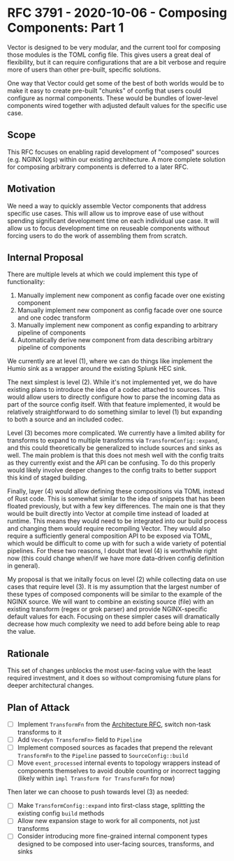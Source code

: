 # RFC 3791 - 2020-10-06 - Composing Components: Part 1

Vector is designed to be very modular, and the current tool for composing those
modules is the TOML config file. This gives users a great deal of flexibility,
but it can require configurations that are a bit verbose and require more of
users than other pre-built, specific solutions.

One way that Vector could get some of the best of both worlds would be to make
it easy to create pre-built "chunks" of config that users could configure as
normal components. These would be bundles of lower-level components wired
together with adjusted default values for the specific use case.

## Scope

This RFC focuses on enabling rapid development of "composed" sources (e.g. NGINX
logs) within our existing architecture. A more complete solution for composing
arbitrary components is deferred to a later RFC.

## Motivation

We need a way to quickly assemble Vector components that address specific use
cases. This will allow us to improve ease of use without spending significant
development time on each individual use case. It will allow us to focus
development time on reuseable components without forcing users to do the work of
assembling them from scratch.

## Internal Proposal

There are multiple levels at which we could implement this type of
functionality:

1. Manually implement new component as config facade over one existing component
2. Manually implement new component as config facade over one source and one
   codec transform
3. Manually implement new component as config expanding to arbitrary pipeline of
   components
4. Automatically derive new component from data describing arbitrary pipeline of
   components

We currently are at level (1), where we can do things like implement the Humio
sink as a wrapper around the existing Splunk HEC sink.

The next simplest is level (2). While it's not implemented yet, we do have
existing plans to introduce the idea of a codec attached to sources. This would
allow users to directly configure how to parse the incoming data as part of the
source config itself. With that feature implemented, it would be relatively
straightforward to do something similar to level (1) but expanding to both
a source and an included codec.

Level (3) becomes more complicated. We currently have a limited ability for
transforms to expand to multiple transforms via `TransformConfig::expand`, and
this could theoretically be generalized to include sources and sinks as well.
The main problem is that this does not mesh well with the config traits as they
currently exist and the API can be confusing. To do this properly would likely
involve deeper changes to the config traits to better support this kind of
staged building.

Finally, layer (4) would allow defining these compositions via TOML instead of
Rust code. This is somewhat similar to the idea of snippets that has been
floated previously, but with a few key differences. The main one is that they
would be built directly into Vector at compile time instead of loaded at
runtime. This means they would need to be integrated into our build process and
changing them would require recompiling Vector. They would also require
a sufficiently general composition API to be exposed via TOML, which would be
difficult to come up with for such a wide variety of potential pipelines. For
these two reasons, I doubt that level (4) is worthwhile right now (this could
change when/if we have more data-driven config definition in general).

My proposal is that we initally focus on level (2) while collecting data on use
cases that require level (3). It is my assumption that the largest number of
these types of composed components will be similar to the example of the NGINX
source. We will want to combine an existing source (file) with an existing
transform (regex or grok parser) and provide NGINX-specific default values for
each. Focusing on these simpler cases will dramatically decrease how much
complexity we need to add before being able to reap the value.

## Rationale

This set of changes unblocks the most user-facing value with the least required
investment, and it does so without compromising future plans for deeper
architectural changes.

## Plan of Attack

- [ ] Implement `TransformFn` from the [Architecture
    RFC](https://github.com/timberio/vector/blob/master/rfcs/2020-06-18-2625-architecture-revisit.md),
    switch non-task transforms to it
- [ ] Add `Vec<dyn TransformFn>` field to `Pipeline`
- [ ] Implement composed sources as facades that prepend the relevant `TransformFn`
    to the `Pipeline` passed to `SourceConfig::build`
- [ ] Move `event_processed` internal events to topology wrappers instead of
    components themselves to avoid double counting or incorrect tagging (likely
    within `impl Transform for TransformFn` for now)

Then later we can choose to push towards level (3) as needed:

- [ ] Make `TransformConfig::expand` into first-class stage, splitting the
    existing config `build` methods
- [ ] Allow new expansion stage to work for all components, not just transforms
- [ ] Consider introducing more fine-grained internal component types designed
    to be composed into user-facing sources, transforms, and sinks
